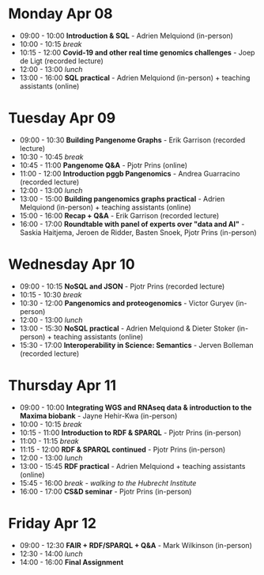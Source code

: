 # Monday Apr 08

- 09:00 - 10:00 **Introduction & SQL** - Adrien Melquiond (in-person)
- 10:00 - 10:15 *break*
- 10:15 - 12:00 **Covid-19 and other real time genomics challenges** - Joep de Ligt (recorded lecture) 
- 12:00 - 13:00 *lunch*
- 13:00 - 16:00 **SQL practical** - Adrien Melquiond (in-person) + teaching assistants (online)

# Tuesday Apr 09

- 09:00 - 10:30 **Building Pangenome Graphs** - Erik Garrison (recorded lecture)
- 10:30 - 10:45 *break*
- 10:45 - 11:00 **Pangenome Q&A** - Pjotr Prins (online)
- 11:00 - 12:00 **Introduction pggb Pangenomics** - Andrea Guarracino (recorded lecture)
- 12:00 - 13:00 *lunch*
- 13:00 - 15:00 **Building pangenomics graphs practical** - Adrien Melquiond (in-person) + teaching assistants (online)
- 15:00 - 16:00 **Recap + Q&A** - Erik Garrison (recorded lecture)
- 16:00 - 17:00 **Roundtable with panel of experts over "data and AI"** - Saskia Haitjema, Jeroen de Ridder, Basten Snoek, Pjotr Prins (in-person)

# Wednesday Apr 10

- 09:00 - 10:15 **NoSQL and JSON** - Pjotr Prins (recorded lecture)
- 10:15 - 10:30 *break*
- 10:30 - 12:00 **Pangenomics and proteogenomics** - Victor Guryev (in-person)
- 12:00 - 13:00 *lunch*
- 13:00 - 15:30 **NoSQL practical** - Adrien Melquiond & Dieter Stoker (in-person) + teaching assistants (online)
- 15:30 - 17:00 **Interoperability in Science: Semantics** - Jerven Bolleman (recorded lecture)

# Thursday Apr 11

- 09:00 - 10:00 **Integrating WGS and RNAseq data & introduction to the Maxima biobank** - Jayne Hehir-Kwa (in-person)
- 10:00 - 10:15 *break*
- 10:15 - 11:00 **Introduction to RDF & SPARQL** - Pjotr Prins (in-person)
- 11:00 - 11:15 *break*
- 11:15 - 12:00 **RDF & SPARQL continued** - Pjotr Prins (in-person)
- 12:00 - 13:00 *lunch*
- 13:00 - 15:45 **RDF practical** - Adrien Melquiond + teaching assistants (online)
- 15:45 - 16:00 *break - walking to the Hubrecht Institute*
- 16:00 - 17:00 **CS&D seminar** - Pjotr Prins (in-person)

# Friday Apr 12
- 09:00 - 12:30 **FAIR + RDF/SPARQL + Q&A** - Mark Wilkinson (in-person)
- 12:30 - 14:00 *lunch*
- 14:00 - 16:00 **Final Assignment**
